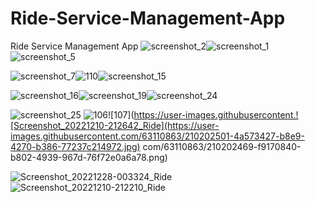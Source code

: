# Ride-Service-Management-App
Ride Service Management App
![screenshot_2](https://user-images.githubusercontent.com/63110863/210202356-58d3f9cd-d9b5-452f-a047-fbf1e54a062d.png)![screenshot_1](https://user-images.githubusercontent.com/63110863/210202361-3068f078-dc3b-4c0b-9fe8-0ee730f327d5.png)![screenshot_5](https://user-images.githubusercontent.com/63110863/210202379-c90d7316-1c27-4ce8-8bbc-97baff939424.png)

![screenshot_7](https://user-images.githubusercontent.com/63110863/210202382-863ac4ed-b26b-48c0-9e91-9fe395a749c2.png)![110](https://user-images.githubusercontent.com/63110863/210202423-e8dbbf69-9b5d-42c2-9c5c-809e7c9c2b58.png)![screenshot_15](https://user-images.githubusercontent.com/63110863/210202433-0798a37c-6670-4974-9da1-1586631ed496.png)

![screenshot_16](https://user-images.githubusercontent.com/63110863/210202435-620bb803-bb22-4c82-a827-c30d840042da.png)![screenshot_19](https://user-images.githubusercontent.com/63110863/210202442-4e22f42d-b597-40c4-b571-45a1e127ec8e.png)![screenshot_24](https://user-images.githubusercontent.com/63110863/210202450-52df7bcb-1864-4d6e-948a-f73d23ad8b8e.png)

![screenshot_25](https://user-images.githubusercontent.com/63110863/210202456-2a50597d-3045-42f3-9c9b-2548dbf61405.png)
![106](https://user-images.githubusercontent.com/63110863/210202465-59df9b4b-bb89-4e50-8cbb-1b9f3b6a4b4b.png)![107](https://user-images.githubusercontent.![Screenshot_20221210-212642_Ride](https://user-images.githubusercontent.com/63110863/210202501-4a573427-b8e9-4270-b386-77237c214972.jpg)
com/63110863/210202469-f9170840-b802-4939-967d-76f72e0a6a78.png)

![Screenshot_20221228-003324_Ride](https://user-images.githubusercontent.com/63110863/210202507-b96bbcf4-1987-47b8-b769-9fe517b22952.jpg)
![Screenshot_20221210-212210_Ride](https://user-images.githubusercontent.com/63110863/210202517-e6248276-3900-444a-8950-030e249a4178.jpg)
